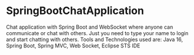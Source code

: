 # SpringBootChatApplication
Chat application with Spring Boot and WebSocket where anyone can communicate or chat with others. Just you need to type your name to login and start chatting with others.  Tools and Technologies used are: Java 16,  Spring Boot, Spring MVC, Web Socket,  Eclipse STS IDE 
